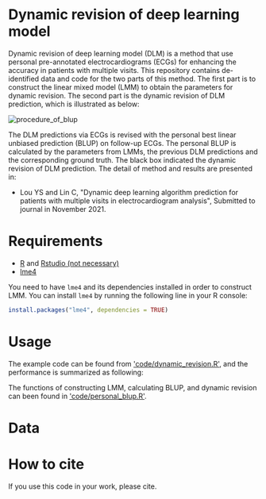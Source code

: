 # Dynamic revision of deep learning model

Dynamic revision of deep learning model (DLM) is a method that use personal pre-annotated electrocardiograms (ECGs) for enhancing the accuracy in patients with multiple visits. This repository contains de-identified data and code for the two parts of this method. The first part is to construct the linear mixed model (LMM) to obtain the parameters for dynamic revision. The second part is the dynamic revision of DLM prediction, which is illustrated as below:<br>

![procedure_of_blup](https://github.com/Imshepherd/DL-dynamic-revision/blob/main/docs/images/procedure_of_blup.png "Procedure of BLUP")

The DLM predictions via ECGs is revised with the personal best linear unbiased prediction (BLUP) on follow-up ECGs. The personal BLUP is calculated by the parameters from LMMs, the previous DLM predictions and the corresponding ground truth. The black box indicated the dynamic revision of DLM prediction. The detail of method and results are presented in:<br>

  * Lou YS and Lin C, "Dynamic deep learning algorithm prediction for patients with multiple visits in electrocardiogram analysis", Submitted to journal in November 2021.
    
# Requirements

  * [R](https://www.r-project.org/) and [Rstudio (not necessary)](https://www.rstudio.com/)
  * [lme4](https://cran.r-project.org/web/packages/lme4/index.html)

You need to have `lme4` and its dependencies installed in order to construct LMM. You can install `lme4` by running the following line in your R console:

```R
install.packages("lme4", dependencies = TRUE)
```    

# Usage

The example code can be found from ['code/dynamic_revision.R'](https://github.com/Imshepherd/DL-dynamic-revision/blob/main/code/dynamic_revision.R), and the performance is summarized as following:

The functions of constructing LMM, calculating BLUP, and dynamic revision can been found in ['code/personal_blup.R'](https://github.com/Imshepherd/DL-dynamic-revision/blob/main/code/personal_blup.R).
  
# Data
  
  
  
  
# How to cite

If you use this code in your work, please cite.
  
    